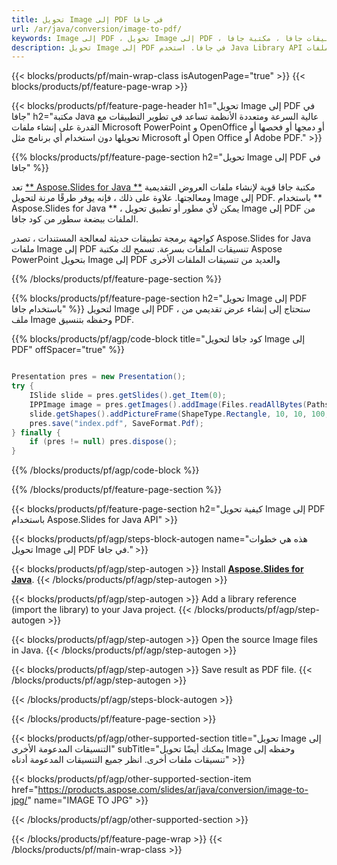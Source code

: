```yaml
---
title: تحويل Image إلى PDF في جافا
url: /ar/java/conversion/image-to-pdf/
keywords: Image إلى PDF ، تحويل Image إلى PDF ، واجهة برمجة تطبيقات جافا ، مكتبة جافا ، Image ، PDF
description: تحويل Image إلى PDF في جافا. استخدم Java Library API لتحويل ملفات Image إلى PDF s
---
```


{{< blocks/products/pf/main-wrap-class isAutogenPage="true" >}}
{{< blocks/products/pf/feature-page-wrap >}}

{{< blocks/products/pf/feature-page-header h1="تحويل Image إلى PDF في جافا" h2="مكتبة Java عالية السرعة ومتعددة الأنظمة تساعد في تطوير التطبيقات مع القدرة على إنشاء ملفات Microsoft PowerPoint و OpenOffice أو دمجها أو فحصها أو تحويلها دون استخدام أي برنامج مثل Microsoft أو Open Office أو Adobe PDF." >}}

{{% blocks/products/pf/feature-page-section h2="تحويل Image إلى PDF في جافا" %}}

تعد [** Aspose.Slides for Java **](https://products.aspose.com/slides/ar/java/) مكتبة جافا قوية لإنشاء ملفات العروض التقديمية ومعالجتها. علاوة على ذلك ، فإنه يوفر طرقًا مرنة لتحويل Image إلى PDF. باستخدام ** Aspose.Slides for Java ** ، يمكن لأي مطور أو تطبيق تحويل Image إلى PDF من الملفات ببضعة سطور من كود جافا.

كواجهة برمجة تطبيقات حديثة لمعالجة المستندات ، تصدر Aspose.Slides for Java ملفات Image إلى PDF تنسيقات الملفات بسرعة. تسمح لك مكتبة Aspose PowerPoint بتحويل Image إلى PDF والعديد من تنسيقات الملفات الأخرى

{{% /blocks/products/pf/feature-page-section %}}

{{% blocks/products/pf/feature-page-section  h2="تحويل Image إلى PDF باستخدام جافا" %}}
لتحويل Image إلى PDF ، ستحتاج إلى إنشاء عرض تقديمي من ملف Image وحفظه بتنسيق PDF.

{{% blocks/products/pf/agp/code-block title="كود جافا لتحويل Image إلى PDF" offSpacer="true" %}}

```java

Presentation pres = new Presentation();
try {
    ISlide slide = pres.getSlides().get_Item(0);
	IPPImage image = pres.getImages().addImage(Files.readAllBytes(Paths.get("image.png")));
	slide.getShapes().addPictureFrame(ShapeType.Rectangle, 10, 10, 100, 100, image);
    pres.save("index.pdf", SaveFormat.Pdf);
} finally {
    if (pres != null) pres.dispose();
}
```


{{% /blocks/products/pf/agp/code-block %}}

{{% /blocks/products/pf/feature-page-section %}}

{{< blocks/products/pf/feature-page-section  h2="كيفية تحويل Image إلى PDF باستخدام Aspose.Slides for Java API" >}}

{{< blocks/products/pf/agp/steps-block-autogen name="هذه هي خطوات تحويل Image إلى PDF في جافا." >}}

{{< blocks/products/pf/agp/step-autogen >}}
Install [**Aspose.Slides for Java**](https://products.aspose.com/slides/ar/java/).
{{< /blocks/products/pf/agp/step-autogen >}}

{{< blocks/products/pf/agp/step-autogen >}}
Add a library reference (import the library) to your Java project.
{{< /blocks/products/pf/agp/step-autogen >}}

{{< blocks/products/pf/agp/step-autogen >}}
Open the source Image files in Java.
{{< /blocks/products/pf/agp/step-autogen >}}

{{< blocks/products/pf/agp/step-autogen >}}
Save result as PDF file.
{{< /blocks/products/pf/agp/step-autogen >}}

{{< /blocks/products/pf/agp/steps-block-autogen >}}

{{< /blocks/products/pf/feature-page-section >}}

{{< blocks/products/pf/agp/other-supported-section title="تحويل Image إلى التنسيقات المدعومة الأخرى" subTitle="يمكنك أيضًا تحويل Image وحفظه إلى تنسيقات ملفات أخرى. انظر جميع التنسيقات المدعومة أدناه" >}}

{{< blocks/products/pf/agp/other-supported-section-item href="https://products.aspose.com/slides/ar/java/conversion/image-to-jpg/" name="IMAGE TO JPG" >}}


{{< /blocks/products/pf/agp/other-supported-section >}}

{{< /blocks/products/pf/feature-page-wrap >}}
{{< /blocks/products/pf/main-wrap-class >}}